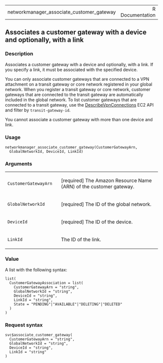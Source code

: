 <table style="width: 100%;">
<tbody>
<tr class="odd">
<td>networkmanager_associate_customer_gateway</td>
<td style="text-align: right;">R Documentation</td>
</tr>
</tbody>
</table>

## Associates a customer gateway with a device and optionally, with a link

### Description

Associates a customer gateway with a device and optionally, with a link.
If you specify a link, it must be associated with the specified device.

You can only associate customer gateways that are connected to a VPN
attachment on a transit gateway or core network registered in your
global network. When you register a transit gateway or core network,
customer gateways that are connected to the transit gateway are
automatically included in the global network. To list customer gateways
that are connected to a transit gateway, use the
[DescribeVpnConnections](https://docs.aws.amazon.com/AWSEC2/latest/APIReference/API_DescribeVpnConnections.html)
EC2 API and filter by `transit-gateway-id`.

You cannot associate a customer gateway with more than one device and
link.

### Usage

    networkmanager_associate_customer_gateway(CustomerGatewayArn,
      GlobalNetworkId, DeviceId, LinkId)

### Arguments

<table>
<colgroup>
<col style="width: 35%" />
<col style="width: 65%" />
</colgroup>
<tbody>
<tr class="odd">
<td><code
id="networkmanager_associate_customer_gateway_:_CustomerGatewayArn">CustomerGatewayArn</code></td>
<td><p>[required] The Amazon Resource Name (ARN) of the customer
gateway.</p></td>
</tr>
<tr class="even">
<td><code
id="networkmanager_associate_customer_gateway_:_GlobalNetworkId">GlobalNetworkId</code></td>
<td><p>[required] The ID of the global network.</p></td>
</tr>
<tr class="odd">
<td><code
id="networkmanager_associate_customer_gateway_:_DeviceId">DeviceId</code></td>
<td><p>[required] The ID of the device.</p></td>
</tr>
<tr class="even">
<td><code
id="networkmanager_associate_customer_gateway_:_LinkId">LinkId</code></td>
<td><p>The ID of the link.</p></td>
</tr>
</tbody>
</table>

### Value

A list with the following syntax:

    list(
      CustomerGatewayAssociation = list(
        CustomerGatewayArn = "string",
        GlobalNetworkId = "string",
        DeviceId = "string",
        LinkId = "string",
        State = "PENDING"|"AVAILABLE"|"DELETING"|"DELETED"
      )
    )

### Request syntax

    svc$associate_customer_gateway(
      CustomerGatewayArn = "string",
      GlobalNetworkId = "string",
      DeviceId = "string",
      LinkId = "string"
    )
